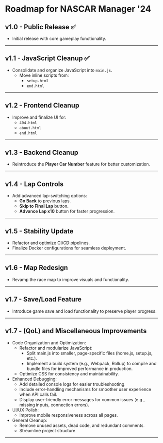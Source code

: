 # Roadmap for NASCAR Manager '24

## v1.0 - **Public Release** ✅
- Initial release with core gameplay functionality.

---

## v1.1 - **JavaScript Cleanup** ✅
- Consolidate and organize JavaScript into `main.js`.
  - Move inline scripts from:
    - `setup.html`
    - `end.html`

---

## v1.2 - **Frontend Cleanup**
- Improve and finalize UI for:
  - `404.html`
  - `about.html`
  - `end.html`

---

## v1.3 - **Backend Cleanup**
- Reintroduce the **Player Car Number** feature for better customization.

---

## v1.4 - **Lap Controls**
- Add advanced lap-switching options:
  - **Go Back** to previous laps.
  - **Skip to Final Lap** button.
  - **Advance Lap x10** button for faster progression.

---

## v1.5 - **Stability Update**
- Refactor and optimize CI/CD pipelines.
- Finalize Docker configurations for seamless deployment.

---

## v1.6 - **Map Redesign**
- Revamp the race map to improve visuals and functionality.

---

## v1.7 - **Save/Load Feature**
- Introduce game save and load functionality to preserve player progress.

---

## v1.7 - **(QoL) and Miscellaneous Improvements**
- Code Organization and Optimization:
  - Refactor and modularize JavaScript:
    - Split main.js into smaller, page-specific files (home.js, setup.js, etc.).
    - Implement a build system (e.g., Webpack, Rollup) to compile and bundle files for improved performance in production.
  - Optimize CSS for consistency and maintainability.
- Enhanced Debugging:
  - Add detailed console logs for easier troubleshooting.
  - Include error-handling mechanisms for smoother user experience when API calls fail.
  - Display user-friendly error messages for common issues (e.g., missing inputs, connection errors).
- UI/UX Polish:
  - Improve mobile responsiveness across all pages.
- General Cleanup:
  - Remove unused assets, dead code, and redundant comments.
  - Streamline project structure.

---
